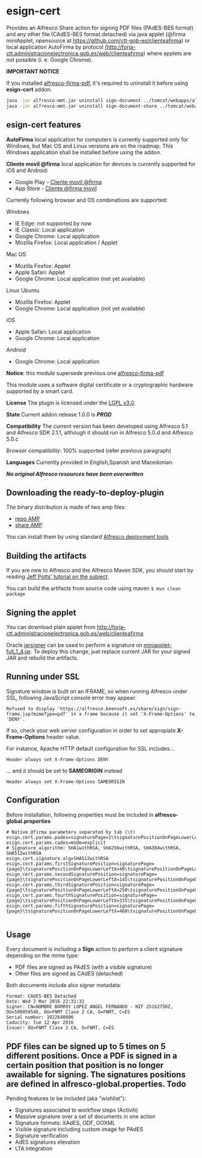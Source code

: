 esign-cert
==================
Provides an Alfresco Share action for signing PDF files (PAdES-BES format) and any other file (CAdES-BES format detached) via java applet (@firma miniApplet, opensource at https://github.com/ctt-gob-es/clienteafirma) or local application AutoFirma by protocol (http://forja-ctt.administracionelectronica.gob.es/web/clienteafirma) where applets are not possible (i. e. Google Chrome).

**IMPORTANT NOTICE**

If you installed [alfresco-firma-pdf](https://github.com/keensoft/alfresco-firma-pdf), it's required to uninstall it before using **esign-cert** addon.

```bash
java -jar alfresco-mmt.jar uninstall sign-document ../tomcat/webapps/alfresco.war
java -jar alfresco-mmt.jar uninstall sign-document-share ../tomcat/webapps/share.war
```

## esign-cert features

**AutoFirma** local application for computers is currently supported only for Windows, but Mac OS and Linux versions are on the roadmap. This Windows application shall be installed before using the addon.

**Cliente movil @firma** local application for devices is currently supported for iOS and Android:
* Google Play - [Cliente movil @firma](https://play.google.com/store/apps/details?id=es.gob.afirma)
* App Store - [Cliente @firma movil](https://itunes.apple.com/us/app/cliente-firma-movil/id627410001?mt=8) 

Currently following browser and OS combinations are supported:

Windows
* IE Edge: not supported by now
* IE Classic: Local application
* Google Chrome: Local application
* Mozilla Firefox: Local application / Applet

Mac OS 
* Mozilla Firefox: Applet
* Apple Safari: Applet
* Google Chrome: Local application (not yet available)

Linux Ubuntu
* Mozilla Firefox: Applet
* Google Chrome: Local application (not yet available)

iOS
* Apple Safari: Local application
* Google Chrome: Local application

Android
* Google Chrome: Local application

**Notice**: this module supersede previous one [alfresco-firma-pdf](https://github.com/keensoft/alfresco-firma-pdf)

This module uses a software digital certificate or a cryptographic hardware supported by a smart card.

**License**
The plugin is licensed under the [LGPL v3.0](http://www.gnu.org/licenses/lgpl-3.0.html). 

**State**
Current addon release 1.0.0 is ***PROD***

**Compatibility**
The current version has been developed using Alfresco 5.1 and Alfresco SDK 2.1.1, although it should run in Alfresco 5.0.d and Alfresco 5.0.c

Browser compatibility: 100% supported (refer previous paragraph)

**Languages**
Currently provided in English,Spanish and Macedonian.

***No original Alfresco resources have been overwritten***

Downloading the ready-to-deploy-plugin
--------------------------------------
The binary distribution is made of two amp files:

* [repo AMP](https://github.com/keensoft/alfresco-esign-cert/releases/download/1.0.0/esign-cert-repo.amp)
* [share AMP](https://github.com/keensoft/alfresco-esign-cert/releases/download/1.0.0/esign-cert-share.amp)

You can install them by using standard [Alfresco deployment tools](http://docs.alfresco.com/community/tasks/dev-extensions-tutorials-simple-module-install-amp.html)

Building the artifacts
----------------------
If you are new to Alfresco and the Alfresco Maven SDK, you should start by reading [Jeff Potts' tutorial on the subject](http://ecmarchitect.com/alfresco-developer-series-tutorials/maven-sdk/tutorial/tutorial.html).

You can build the artifacts from source code using maven
```$ mvn clean package```

Signing the applet
------------------
You can download plain applet from http://forja-ctt.administracionelectronica.gob.es/web/clienteafirma

Oracle [jarsigner](http://docs.oracle.com/javase/7/docs/technotes/tools/windows/jarsigner.html) can be used to perform a signature on [miniapplet-full_1_4.jar](https://github.com/keensoft/alfresco-esign-cert/raw/master/esign-cert-share/src/main/amp/web/sign/miniapplet-full_1_4.jar). To deploy this change, just replace current JAR for your signed JAR and rebuild the artifacts.

Running under SSL
-----------------
Signature window is built on an IFRAME, so when running Alfresco under SSL, following JavaScript console error may appear:

```Refused to display 'https://alfresco.keensoft.es/share/sign/sign-frame.jsp?mimeType=pdf' in a frame because it set 'X-Frame-Options' to 'DENY'.```

If so, check your web server configuration in order to set appropiate **X-Frame-Options** header value.

For instance, Apache HTTP default configuration for SSL includes...

```Header always set X-Frame-Options DENY```

... and it should be set to **SAMEORIGIN** instead

```Header always set X-Frame-Options SAMEORIGIN```

Configuration
----------------------
Before installation, following properties must be included in **alfresco-global.properties**

```
# Native @firma parameters separated by tab (\t)
esign.cert.params.pades=signaturePage=1\tsignaturePositionOnPageLowerLeftX=120\tsignaturePositionOnPageLowerLeftY=50\tsignaturePositionOnPageUpperRightX=220\tsignaturePositionOnPageUpperRightY=150\t
esign.cert.params.cades=mode=explicit
# Signature algorithm: SHA1withRSA, SHA256withRSA, SHA384withRSA, SHA512withRSA
esign.cert.signature.alg=SHA512withRSA
esign.cert.params.firstSignaturePosition=signaturePage={page}\tsignaturePositionOnPageLowerLeftX=40\tsignaturePositionOnPageLowerLeftY=30\tsignaturePositionOnPageUpperRightX=130\tsignaturePositionOnPageUpperRightY=130\t
esign.cert.params.secondSignaturePosition=signaturePage={page}\tsignaturePositionOnPageLowerLeftX=145\tsignaturePositionOnPageLowerLeftY=30\tsignaturePositionOnPageUpperRightX=235\tsignaturePositionOnPageUpperRightY=130\t
esign.cert.params.thirdSignaturePosition=signaturePage={page}\tsignaturePositionOnPageLowerLeftX=250\tsignaturePositionOnPageLowerLeftY=30\tsignaturePositionOnPageUpperRightX=340\tsignaturePositionOnPageUpperRightY=130\t
esign.cert.params.fourthSignaturePosition=signaturePage={page}\tsignaturePositionOnPageLowerLeftX=335\tsignaturePositionOnPageLowerLeftY=30\tsignaturePositionOnPageUpperRightX=445\tsignaturePositionOnPageUpperRightY=130\t
esign.cert.params.fifthSignaturePosition=signaturePage={page}\tsignaturePositionOnPageLowerLeftX=460\tsignaturePositionOnPageLowerLeftY=30\tsignaturePositionOnPageUpperRightX=560\tsignaturePositionOnPageUpperRightY=130\t


```
Usage
----------------------
Every document is including a **Sign** action to perform a client signature depending on the mime type:
* PDF files are signed as PAdES (with a visible signature)
* Other files are signed as CAdES (detached)

Both documents include also signer metadata:
```
Format: CAdES-BES Detached
Date: Wed 2 Mar 2016 22:31:32
Signer: CN=NOMBRE BORROY LOPEZ ANGEL FERNANDO - NIF 25162750Z, OU=500050546, OU=FNMT Clase 2 CA, O=FNMT, C=ES
Serial number: 1022640006
Caducity: Tue 12 Apr 2016
Issuer: OU=FNMT Clase 2 CA, O=FNMT, C=ES
```

PDF files can be signed up to 5 times on 5 different positions. Once a PDF is signed in a certain position that position is no longer awailable for signing. The signatures positions are defined in **alfresco-global.properties**.
Todo
----------------------
Pending features to be included (aka "wishlist"):
* Signatures associated to workflow steps (Activiti)
* Massive signature over a set of documents in one action
* Signature formats: XAdES, ODF, OOXML
* Visible signature including custom image for PAdES
* Signature verification
* AdES signatures elevation
* LTA integration
